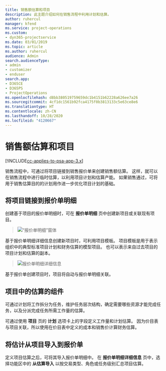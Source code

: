 ```yaml
---
title: 销售额估算和项目
description: 此主题介绍如何在销售流程中利用计划和估算。
author: ruhercul
manager: kfend
ms.service: project-operations
ms.custom:
- dyn365-projectservice
ms.date: 03/01/2019
ms.topic: article
ms.author: ruhercul
audience: Admin
search.audienceType:
- admin
- customizer
- enduser
search.app:
- D365CE
- D365PS
- ProjectOperations
ms.openlocfilehash: d8bb380519759659dc1b4151b62228a626ee7a26
ms.sourcegitcommit: 4cf1dc1561b92fca4175f0b3813133c5e63ce8e6
ms.translationtype: HT
ms.contentlocale: zh-CN
ms.lasthandoff: 10/28/2020
ms.locfileid: "4120667"
---
```

# <a name="sales-estimates-and-projects"></a>销售额估算和项目

[!INCLUDE[cc-applies-to-psa-app-3.x](../includes/cc-applies-to-psa-app-3x.md)]

销售流程中，可通过将项目链接到销售报价单来创建销售额估算。 这样，就可以在销售流程中进行临时估算，以利用项目计划和估算产能。 如果销售通过，可将用于销售估算目的的计划用作进一步优化项目计划的基础。

## <a name="linking-a-project-to-a-quote-line"></a>将项目链接到报价单明细

创建基于项目的报价单明细时，可在 **报价单明细** 页中创建新项目或关联现有项目。 

> ![“报价单明细”窗体](media/project-8.png)
 
基于报价单明细详细信息创建新项目时，可利用项目模板。 项目模板是用于表示组织中的典型标准项目计划和财务估算的模型项目。 也可以表示来自过去项目的项目计划和估算的副本。

> ![报价单明细详细信息](media/project-9.png)
  
基于报价单创建项目时，项目将自动与报价单明细关联。

## <a name="components-of-estimates-in-a-project"></a>项目中的估算的组件

可通过计划将工作拆分为任务，维护任务层次结构，确定需要哪些资源才能完成任务，以及分派完成任务所需工作量的估算。

可通过使用 **项目** 页的 **计划** 选项卡上的字段定义工作量和计划估算。 因为价目表与项目关联，所以使用在价目表中定义的成本和销售价计算财务估算。

## <a name="importing-estimates-from-a-project-into-a-quote"></a>将估计从项目导入到报价单

定义项目估算之后，可将其导入报价单明细中。 在 **报价单明细详细信息** 页中，选择功能区中的 **从估算导入** 以按交易类型、角色或任务级别汇总项目估算。
